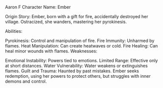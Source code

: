 Aaron F
Character Name: Ember

Origin Story:
Ember, born with a gift for fire, accidentally destroyed her village. Ostracized, she wanders, mastering her pyrokinesis.

Abilities:

Pyrokinesis: Control and manipulation of fire.
Fire Immunity: Unharmed by flames.
Heat Manipulation: Can create heatwaves or cold.
Fire Healing: Can heal minor wounds with flames.
Weaknesses:

Emotional Instability: Powers tied to emotions.
Limited Range: Effective only at short distances.
Water Vulnerability: Water weakens or extinguishes flames.
Guilt and Trauma: Haunted by past mistakes.
Ember seeks redemption, using her powers to protect others, but struggles with inner demons and control.
